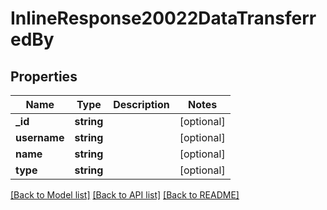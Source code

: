 # InlineResponse20022DataTransferredBy

## Properties
Name | Type | Description | Notes
------------ | ------------- | ------------- | -------------
**_id** | **string** |  | [optional] 
**username** | **string** |  | [optional] 
**name** | **string** |  | [optional] 
**type** | **string** |  | [optional] 

[[Back to Model list]](../../README.md#documentation-for-models) [[Back to API list]](../../README.md#documentation-for-api-endpoints) [[Back to README]](../../README.md)

